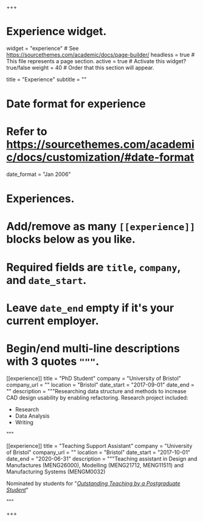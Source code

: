 +++
# Experience widget.
widget = "experience"  # See https://sourcethemes.com/academic/docs/page-builder/
headless = true  # This file represents a page section.
active = true  # Activate this widget? true/false
weight = 40  # Order that this section will appear.

title = "Experience"
subtitle = ""

# Date format for experience
#   Refer to https://sourcethemes.com/academic/docs/customization/#date-format
date_format = "Jan 2006"

# Experiences.
#   Add/remove as many `[[experience]]` blocks below as you like.
#   Required fields are `title`, `company`, and `date_start`.
#   Leave `date_end` empty if it's your current employer.
#   Begin/end multi-line descriptions with 3 quotes `"""`.
[[experience]]
  title = "PhD Student"
  company = "University of Bristol"
  company_url = ""
  location = "Bristol"
  date_start = "2017-09-01"
  date_end = ""
  description = """Researching data structure and methods to increase CAD design usability by enabling refactoring.  Research project included:

  * Research
  * Data Analysis
  * Writing

"""



[[experience]]
  title = "Teaching Support Assistant"
  company = "University of Bristol"
  company_url = ""
  location = "Bristol"
  date_start = "2017-10-01"
  date_end = "2020-06-31"
  description = """Teaching assistant in Design and Manufactures (MENG26000), Modelling (MENG21712, MENG11511) and Manufacturing Systems (MENGM0032)

Nominated by students for "*[Outstanding Teaching by a Postgraduate Student](http://www.bristol.ac.uk/bilt/celebrating-staff/bta/2020-awards-and-criteria/)*"

"""



+++